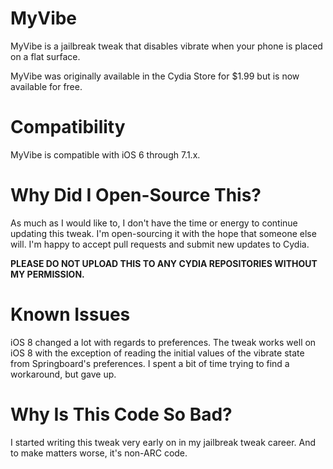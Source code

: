 # MyVibe

MyVibe is a jailbreak tweak that disables vibrate when your phone is placed on a flat surface.

MyVibe was originally available in the Cydia Store for $1.99 but is now available for free.

# Compatibility

MyVibe is compatible with iOS 6 through 7.1.x.

# Why Did I Open-Source This?

As much as I would like to, I don't have the time or energy to continue updating this tweak. I'm open-sourcing it with the hope that someone else will. I'm happy to accept pull requests and submit new updates to Cydia.

**PLEASE DO NOT UPLOAD THIS TO ANY CYDIA REPOSITORIES WITHOUT MY PERMISSION.**

# Known Issues

iOS 8 changed a lot with regards to preferences. The tweak works well on iOS 8 with the exception of reading the initial values of the vibrate state from Springboard's preferences. I spent a bit of time trying to find a workaround, but gave up.

# Why Is This Code So Bad?

I started writing this tweak very early on in my jailbreak tweak career. And to make matters worse, it's non-ARC code.